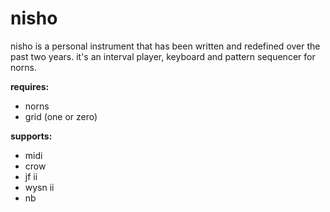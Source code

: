 # nisho

nisho is a personal instrument that has been written and redefined over the past two years.
it's an interval player, keyboard and pattern sequencer for norns.

**requires:**

- norns
- grid (one or zero)

**supports:**
- midi
- crow
- jf ii
- wysn ii
- nb


